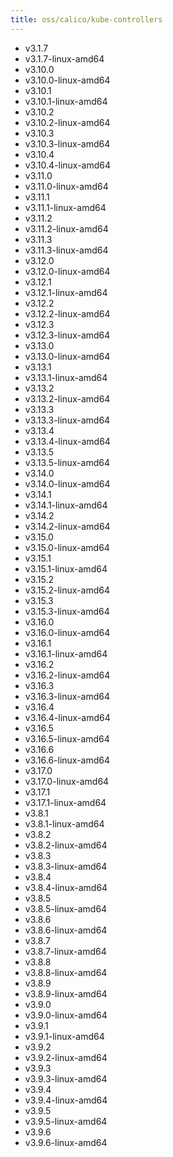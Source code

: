 ```yaml
---
title: oss/calico/kube-controllers
---
```

- v3.1.7
- v3.1.7-linux-amd64
- v3.10.0
- v3.10.0-linux-amd64
- v3.10.1
- v3.10.1-linux-amd64
- v3.10.2
- v3.10.2-linux-amd64
- v3.10.3
- v3.10.3-linux-amd64
- v3.10.4
- v3.10.4-linux-amd64
- v3.11.0
- v3.11.0-linux-amd64
- v3.11.1
- v3.11.1-linux-amd64
- v3.11.2
- v3.11.2-linux-amd64
- v3.11.3
- v3.11.3-linux-amd64
- v3.12.0
- v3.12.0-linux-amd64
- v3.12.1
- v3.12.1-linux-amd64
- v3.12.2
- v3.12.2-linux-amd64
- v3.12.3
- v3.12.3-linux-amd64
- v3.13.0
- v3.13.0-linux-amd64
- v3.13.1
- v3.13.1-linux-amd64
- v3.13.2
- v3.13.2-linux-amd64
- v3.13.3
- v3.13.3-linux-amd64
- v3.13.4
- v3.13.4-linux-amd64
- v3.13.5
- v3.13.5-linux-amd64
- v3.14.0
- v3.14.0-linux-amd64
- v3.14.1
- v3.14.1-linux-amd64
- v3.14.2
- v3.14.2-linux-amd64
- v3.15.0
- v3.15.0-linux-amd64
- v3.15.1
- v3.15.1-linux-amd64
- v3.15.2
- v3.15.2-linux-amd64
- v3.15.3
- v3.15.3-linux-amd64
- v3.16.0
- v3.16.0-linux-amd64
- v3.16.1
- v3.16.1-linux-amd64
- v3.16.2
- v3.16.2-linux-amd64
- v3.16.3
- v3.16.3-linux-amd64
- v3.16.4
- v3.16.4-linux-amd64
- v3.16.5
- v3.16.5-linux-amd64
- v3.16.6
- v3.16.6-linux-amd64
- v3.17.0
- v3.17.0-linux-amd64
- v3.17.1
- v3.17.1-linux-amd64
- v3.8.1
- v3.8.1-linux-amd64
- v3.8.2
- v3.8.2-linux-amd64
- v3.8.3
- v3.8.3-linux-amd64
- v3.8.4
- v3.8.4-linux-amd64
- v3.8.5
- v3.8.5-linux-amd64
- v3.8.6
- v3.8.6-linux-amd64
- v3.8.7
- v3.8.7-linux-amd64
- v3.8.8
- v3.8.8-linux-amd64
- v3.8.9
- v3.8.9-linux-amd64
- v3.9.0
- v3.9.0-linux-amd64
- v3.9.1
- v3.9.1-linux-amd64
- v3.9.2
- v3.9.2-linux-amd64
- v3.9.3
- v3.9.3-linux-amd64
- v3.9.4
- v3.9.4-linux-amd64
- v3.9.5
- v3.9.5-linux-amd64
- v3.9.6
- v3.9.6-linux-amd64
